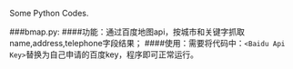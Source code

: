 Some Python Codes.

###bmap.py:
####功能：通过百度地图api，按城市和关键字抓取name,address,telephone字段结果；
####使用：需要将代码中：`<Baidu Api Key>`替换为自己申请的百度key，程序即可正常运行。

